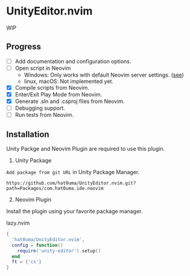 # UnityEditor.nvim

WIP

## Progress

- [ ] Add documentation and configuration options.
- [ ] Open script in Neovim
  - Windows: Only works with default Neovim server settings. ([see](https://github.com/hat0uma/UnityEditor.nvim/blob/main/Packages/com.hat0uma.ide.neovim/Editor/NeovimCommand.cs#L19))
  - linux, macOS: Not implemented yet.
- [x] Compile scripts from Neovim.
- [x] Enter/Exit Play Mode from Neovim.
- [x] Generate .sln and .csproj files from Neovim.
- [ ] Debugging support.
- [ ] Run tests from Neovim.

## Installation

Unity Packge and Neovim Plugin are required to use this plugin.

1. Unity Package

`Add package from git URL` in Unity Package Manager.

```text
https://github.com/hat0uma/UnityEditor.nvim.git?path=Packages/com.hat0uma.ide.neovim
```

2. Neovim Plugin

Install the plugin using your favorite package manager.

lazy.nvim

```lua
{
  'hat0uma/UnityEditor.nvim',
  config = function()
    require('unity-editor').setup()
  end
  ft = {'cs'}
}
```
